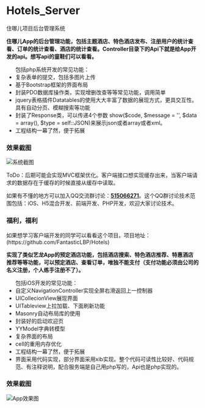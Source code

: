 # Hotels_Server
住哪儿项目后台管理系统


**住哪儿App的后台管理功能，包括主题酒店、特色酒店发布、注册用户的统计查看、订单的统计查看、酒店的统计查看。Controller目录下的Api下就是给App开发的api。想写api的童鞋们可以看看。**
<ul>包括php系统开发的常见功能：
<li>复杂表单的提交，包括多图片上传</li>
<li>基于Bootstrap框架的界面布局</li>
<li>封装PDO数据库操作类，实现增删改查等等常见功能，调用简单</li>
<li>jquery表格插件Datatables的使用大大丰富了数据的展现方式，更具交互性。具有自动分页、模糊搜索等功能</li>
<li>封装了Response类，可以传递4个参数 show($code, $message = '', $data = array(), $type = self::JSON)来展示json或者array或者xml。</li>
<li>工程结构一幕了然，便于拓展</li>
</ul>


<h3>效果截图</h3>

![系统截图](https://github.com/FantasticLBP/Hotels_Server/blob/master/Systemt_Screen1.png?raw=true "这是系统截图")

<p>ToDo：后期可能会实现MVC框架优化。客户端接口想实现缓存出来，当客户端请求的数据存在于缓存的时候直接从缓存中读取。</p>

如果有不懂的地方可以加入QQ交流群讨论：<a target="_blank" href="//shang.qq.com/wpa/qunwpa?idkey=c9dc4ab0b2062e0004b3b2ed556da1ce898631742e15780297feb3465ad08eda">**515066271**</a>。这个QQ群讨论技术范围包括：iOS、H5混合开发、前端开发、PHP开发，欢迎大家讨论技术。



<h3>福利，福利</h3>
<p>如果想学习客户端开发的同学可以看看这个项目。项目地址：(https://github.com/FantasticLBP/Hotels)</p>

**实现了类似艺龙App的预定酒店功能，包括酒店搜索、特色酒店推荐、特惠酒店推荐等等功能，可以预定酒店、查看订单，唯独不能支付（支付功能必须由公司的名义注册，个人练手注册不了）。**
<ul>包括iOS开发的常见功能：
<li>自定义NavigationController实现全屏右滑返回上一控制器</li>
<li>UICollecionView展现界面</li>
<li>UITableview上拉加载、下面刷新功能</li>
<li>Masonry自动布局库的使用</li>
<li>封装好的启动欢迎页</li>
<li>YYModel字典转模型</li>
<li>复杂界面的布局</li>
<li>cell的重用内存优化</li>
<li>工程结构一幕了然，便于拓展</li>
<li>界面采用代码实现，部分界面采用xib实现。整个代码可读性比较好、代码规范、有注释说明，配合服务端是自己用php写的，Api也是php实现的。</li>
</ul>


<h3>效果截图</h3>

![App效果图](https://raw.githubusercontent.com/FantasticLBP/Hotels/master/1.gif "这是App的效果图")
